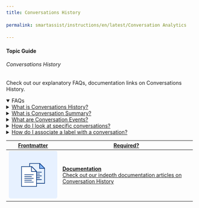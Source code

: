 ```yaml
---
title: Conversations History

permalink: smartassist/instructions/en/latest/Conversation Analytics

---
```


#### Topic Guide
###### Conversations History

 Check out our explanatory FAQs, documentation links on Conversations History.

<details open>
  <summary>FAQs
  </summary>
 <a class="nested-accordian-link" target="_blank" href="https://developer.kore.ai/docs/bots/analyzing-your-bot/analyzing-your-bot/">

  <details class="nested-details">
 
  <summary>What is Conversations History? 
  </summary>

 
Conversations History provides the list of all conversations that the virtual assistant had with the users. Every conversation also provides a complete transcript of the interaction. 
  </details>
 </a>


  <a class="nested-accordian-link" target="_blank" href="https://developer.kore.ai/docs/bots/analyzing-your-bot/analyzing-your-bot/">
 
  <details class="nested-details">
 
  <summary>What is Conversation Summary?
  </summary>

The Conversation Summary on the Conversation History dashboard displays the number of user messages, bot messages, identified and unidentified intents, and the tasks that have been completed and failed in a conversation. 

  </details>
 </a>

  <a class="nested-accordian-link" target="_blank" href="https://developer.kore.ai/docs/bots/analyzing-your-bot/analyzing-your-bot/">
 
 
  <details class="nested-details">
 
  <summary>What are Conversation Events?
  </summary>

Conversation Events are the NLP and flow events identified during a conversation. The events are displayed in the order of their occurrence to provide a high-level overview of the conversation. Some of the key events include intent identification, entity retries, service call responses and more. 

  </details>

</a>

 
  <a class="nested-accordian-link" target="_blank" href="https://developer.kore.ai/docs/bots/analyzing-your-bot/analyzing-your-bot/">
 
  <details class="nested-details">
 
  <summary>How do I look at specific conversations?
  </summary>

You can look for specific conversations by applying the necessary filters like Date, Conversation Status, Language, etc. Select a conversation to view the user profile and the full transcript.  
  </details>
 </a>

 
 <a class="nested-accordian-link" target="_blank" href="https://developer.kore.ai/docs/bots/analyzing-your-bot/analyzing-your-bot/">
 
 
  <details class="nested-details">
 
  <summary>How do I associate a label with a conversation?
  </summary>

Labels tagged to a conversation help the analyst identify the criticality and the action needed for the bot. On the Conversations History dashboard, you can add custom labels to a conversation. You can easily locate the labeled conversations using the Filters options.


  </details>

</a>
 
  

 </details>

 <a class="doc-link" target="_blank" href="https://developer.kore.ai/docs/bots/analyzing-your-bot/analyzing-your-bot/">
 

| Frontmatter | Required? |
|-------------|-------------|
| ![alt text](images/docIcon.svg "Title") | **Documentation**  <br /> Check out our indepth documentation articles on Conversation History | 


</a>
